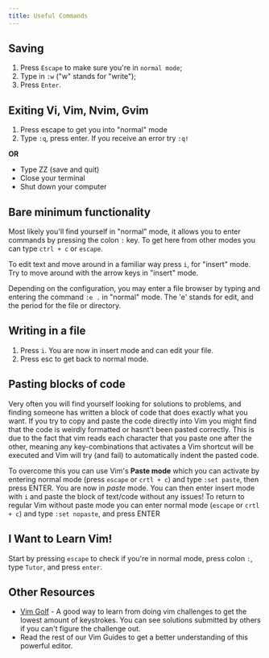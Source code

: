 ```yaml
---
title: Useful Commands
---
```

## Saving
1. Press `Escape` to make sure you're in `normal mode`;
2. Type in `:w` ("w" stands for "write");
3. Press `Enter`.

## Exiting Vi, Vim, Nvim, Gvim
1. Press escape to get you into "normal" mode
2. Type `:q`, press enter. If you receive an error try `:q!`

**OR**
- Type ZZ (save and quit)
- Close your terminal
- Shut down your computer

## Bare minimum functionality
Most likely you'll find yourself in "normal" mode, it allows you to enter commands by pressing the colon `:` key.
To get here from other modes you can type `ctrl + c` or `escape`.


To edit text and move around in a familiar way press `i`, for "insert" mode.
Try to move around with the arrow keys in "insert" mode.


Depending on the configuration, you may enter a file browser by typing and entering the command `:e .` in "normal" mode. The 'e' stands for edit, and the period for the file or directory.

## Writing in a file
1. Press `i`. You are now in insert mode and can edit your file.
2. Press esc to get back to normal mode.

## Pasting blocks of code
Very often you will find yourself looking for solutions to problems, and finding someone has written a block of code that does exactly what you want.
If you try to copy and paste the code directly into Vim you might find that the code is weirdly formatted or hasnt't been pasted correctly.
This is due to the fact that vim reads each character that you paste one after the other, meaning any key-combinations that activates a Vim shortcut will be executed and Vim will try (and fail) to automatically indent the pasted code.

To overcome this you can use Vim's **Paste mode** which you can activate by entering normal mode (press `escape` or `crtl + c`) and type `:set paste`, then press ENTER.
You are now in *paste* mode.
You can then enter insert mode with `i` and paste the block of text/code without any issues!
To return to regular Vim without paste mode you can enter normal mode (`escape` or `crtl + c`) and type `:set nopaste`, and press ENTER


## I Want to Learn Vim!
Start by pressing `escape` to check if you're in normal mode, press colon `:`, type `Tutor`, and press `enter`.

## Other Resources
- [Vim Golf](https://vimgolf.com/) - A good way to learn from doing vim challenges to get the lowest amount of keystrokes. You can see solutions submitted by others if you can't figure the challenge out.
- Read the rest of our Vim Guides to get a better understanding of this powerful editor.
